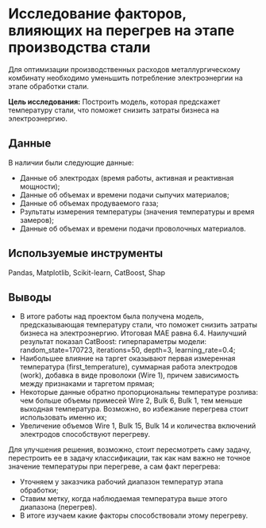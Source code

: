 # Исследование факторов, влияющих на перегрев на этапе производства стали
Для оптимизации производственных расходов металлургическому комбинату необходимо уменьшить потребление электроэнергии на этапе обработки стали.

**Цель исследования:** Построить модель, которая предскажет температуру стали, что поможет снизить затраты бизнеса на электроэнергию.
## Данные
В наличии были следующие данные:
- Данные об электродах (время работы, активная и реактивная мощности);
- Данные об объемах и времени подачи сыпучих материалов;
- Данные об объемах продуваемого газа;
- Рзультаты измерения температуры (значения температуры и время замеров);
- Данные об объемах и времени подачи проволочных материалов.

## Используемые инструменты
Pandas, Matplotlib, Scikit-learn, CatBoost, Shap

## Выводы
- В итоге работы над проектом была получена модель, предсказывающая температуру стали, что поможет снизить затраты бизнеса на электроэнергию. Итоговая MAE равна 6.4. Наилучший результат показал CatBoost: гиперпараметры модели: random_state=170723, iterations=50, depth=3, learning_rate=0.4;
-  Наибольшее влияние на таргет оказывают первая измеренная температура (first_temperature), суммарная работа электродов (work), добавка в виде проволоки (Wire 1), причем зависимость между признаками и таргетом прямая;
-  Некоторые данные обратно пропорциональны температуре розлива: чем больше объемы примесей Wire 2, Bulk 6, Bulk 1, тем меньше выходная температура. Возможно, во избежание перегрева стоит использовать именно их;
-  Увеличение объемов Wire 1, Bulk 15, Bulk 14 и количества включений электродов способствуют перегреву.

Для улучшения решения, возможно, стоит пересмотреть саму задачу, перестроить ее в задачу классификации, так как нам важно не точное значение температуры при перегреве, а сам факт перегрева:
- Уточняем у заказчика рабочий диапазон температур этапа обработки;
- Ставим метку, когда наблюдаемая температура выше этого диапазона (перегрев).
- В итоге изучаем какие факторы способствовали этому перегреву.
